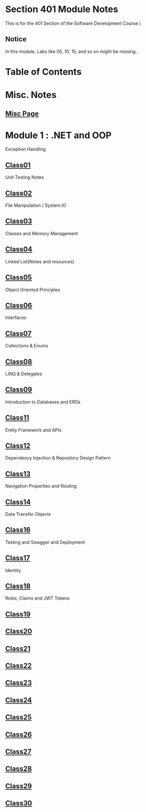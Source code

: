# Section 401 Module Notes

This is for the 401 Section of the Software Development Course.\

**Notice**
--------------
In this module, Labs like 05, 10, 15, and so on might be missing..

# **Table of Contents**

# Misc. Notes

##  [Misc Page](https://connerkt.github.io/Reading-Notes/401/Misc)

# Module 1 : .NET and OOP

Exception Handling

##  [Class01](https://connerkt.github.io/Reading-Notes/401/Class01)

Unit Testing Notes

## [Class02](https://connerkt.github.io/Reading-Notes/401/Class02)

File Manipulation / System.IO

## [Class03](https://connerkt.github.io/Reading-Notes/401/Class03)

Classes and Memory Management

## [Class04](https://connerkt.github.io/Reading-Notes/401/Class04)

Linked List(Notes and resources)

## [Class05](https://connerkt.github.io/Reading-Notes/401/Class05)

Object Oriented Principles

## [Class06](https://connerkt.github.io/Reading-Notes/401/Class06)

Interfaces

## [Class07](https://connerkt.github.io/Reading-Notes/401/Class07)

Collections & Enums

## [Class08](https://connerkt.github.io/Reading-Notes/401/Class08)

LINQ & Delegates

## [Class09](https://connerkt.github.io/Reading-Notes/401/Class09)

Introduction to Databases and ERDs

## [Class11](https://connerkt.github.io/Reading-Notes/401/Class11)

Entity Framework and APIs

## [Class12](https://connerkt.github.io/Reading-Notes/401/Class12)

Dependency Injection & Repository Design Pattern

## [Class13](https://connerkt.github.io/Reading-Notes/401/Class13)

Navigation Properties and Routing

## [Class14](https://connerkt.github.io/Reading-Notes/401/Class14)

Data Transfer Objects

## [Class16](https://connerkt.github.io/Reading-Notes/401/Class16)

Testing and Swagger and Deployment

## [Class17](https://connerkt.github.io/Reading-Notes/401/Class17)

Identity

## [Class18](https://connerkt.github.io/Reading-Notes/401/Class18)

Roles, Claims and JWT Tokens

## [Class19](https://connerkt.github.io/Reading-Notes/401/Class19)

## [Class20](https://connerkt.github.io/Reading-Notes/401/Class20)

## [Class21](https://connerkt.github.io/Reading-Notes/401/Class21)

## [Class22](https://connerkt.github.io/Reading-Notes/401/Class22)

## [Class23](https://connerkt.github.io/Reading-Notes/401/Class23)

## [Class24](https://connerkt.github.io/Reading-Notes/401/Class24)

## [Class25](https://connerkt.github.io/Reading-Notes/401/Class25)

## [Class26](https://connerkt.github.io/Reading-Notes/401/Class26)

## [Class27](https://connerkt.github.io/Reading-Notes/401/Class27)

## [Class28](https://connerkt.github.io/Reading-Notes/401/Class28)

## [Class29](https://connerkt.github.io/Reading-Notes/401/Class29)

## [Class30](https://connerkt.github.io/Reading-Notes/401/Class30)




